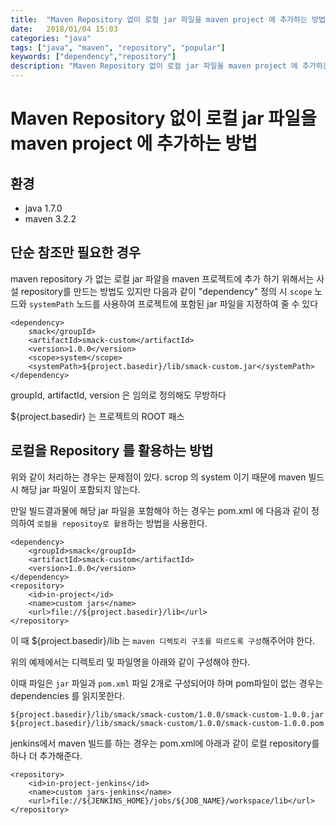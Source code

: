 ```yaml
---
title:  "Maven Repository 없이 로컬 jar 파일을 maven project 에 추가하는 방법"
date:   2018/01/04 15:03
categories: "java"
tags: ["java", "maven", "repository", "popular"]
keywords: ["dependency","repository"]
description: "Maven Repository 없이 로컬 jar 파일을 maven project 에 추가하는 방법"
---
```


# Maven Repository 없이 로컬 jar 파일을 maven project 에 추가하는 방법

## 환경

- java 1.7.0
- maven 3.2.2

## 단순 참조만 필요한 경우

maven repository 가 없는 로컬 jar 파알을 maven 프로젝트에 추가 하기 위해서는 사설 repository를 만드는 방법도 있지만 
다음과 같이 "dependency" 정의 시 `scope` 노드와 `systemPath` 노드를 사용하여 프로젝트에 포함된 jar 파일을 지정하여 줄 수 있다

```
<dependency>
    smack</groupId>
    <artifactId>smack-custom</artifactId>
    <version>1.0.0</version>
    <scope>system</scope>
    <systemPath>${project.basedir}/lib/smack-custom.jar</systemPath>
</dependency>
```
groupId, artifactId, version 은 임의로 정의해도 무방하다

${project.basedir} 는 프로젝트의 ROOT 패스


## 로컬을 Repository 를 활용하는 방법

위와 같이 처리하는 경우는 문제점이 있다. scrop 의 system 이기 때문에 maven 빌드 시 해당 jar 파일이 포함되지 않는다.

만일 빌드결과물에 해당 jar 파일을 포함해야 하는 경우는 pom.xml 에 다음과 같이 정의하여 `로컬을 repositoy로 활용`하는 방법을 사용한다.

```
<dependency>
    <groupId>smack</groupId>
    <artifactId>smack-custom</artifactId>
    <version>1.0.0</version>
</dependency>
<repository>
    <id>in-project</id>
    <name>custom jars</name>
    <url>file://${project.basedir}/lib</url>
</repository>
```

이 때 ${project.basedir}/lib 는 `maven 디렉토리 구조를 따르도록 구성`해주어야 한다.

위의 예제에서는 디렉토리 및 파일명을 아래와 같이 구성해야 한다.

이때 파일은 `jar` 파일과 `pom.xml` 파일 2개로 구성되어야 하며 pom파일이 없는 경우는 dependencies 를 읽지못한다.

```
${project.basedir}/lib/smack/smack-custom/1.0.0/smack-custom-1.0.0.jar
${project.basedir}/lib/smack/smack-custom/1.0.0/smack-custom-1.0.0.pom
```

jenkins에서 maven 빌드를 하는 경우는 pom.xml에 아래과 같이 로컬 repository를 하나 더 추가해준다.

```
<repository>
    <id>in-project-jenkins</id>
    <name>custom jars-jenkins</name>
    <url>file://${JENKINS_HOME}/jobs/${JOB_NAME}/workspace/lib</url>
</repository>
```